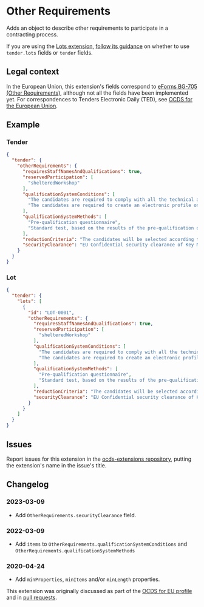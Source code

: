 # Other Requirements

Adds an object to describe other requirements to participate in a contracting process.

If you are using the [Lots extension](https://extensions.open-contracting.org/en/extensions/lots/master/), [follow its guidance](https://extensions.open-contracting.org/en/extensions/lots/master/#usage) on whether to use `tender.lots` fields or `tender` fields.

## Legal context

In the European Union, this extension's fields correspond to [eForms BG-705 (Other Requirements)](https://docs.ted.europa.eu/eforms/latest/reference/business-terms/), although not all the fields have been implemented yet. For correspondences to Tenders Electronic Daily (TED), see [OCDS for the European Union](http://standard.open-contracting.org/profiles/eu/latest/en/).

## Example

### Tender

```json
{
  "tender": {
    "otherRequirements": {
      "requiresStaffNamesAndQualifications": true,
      "reservedParticipation": [
        "shelteredWorkshop"
      ],
      "qualificationSystemConditions": [
        "The candidates are required to comply with all the technical and financial requisites listed on the National Procurement portal: https://procurement.example.org/requisites",
        "The candidates are required to create an electronic profile on https://procurement.example.org."
      ],
      "qualificationSystemMethods": [
        "Pre-qualification questionnaire",
        "Standard test, based on the results of the pre-qualification questionnaire"
      ],
      "reductionCriteria": "The candidates will be selected according to their technical, financial and legal capacity to undertake the works described in the present notice. More details on the criteria can be found in section 4.3 of the PCG.",
      "securityClearance": "EU Confidential security clearance of Key Management Personnel must be achieved before access to procurement documents be granted"
    }
  }
}
```

### Lot

```json
{
  "tender": {
    "lots": [
      {
        "id": "LOT-0001",
        "otherRequirements": {
          "requiresStaffNamesAndQualifications": true,
          "reservedParticipation": [
            "shelteredWorkshop"
          ],
          "qualificationSystemConditions": [
            "The candidates are required to comply with all the technical and financial requisites listed on the National Procurement portal: https://procurement.example.org/requisites",
            "The candidates are required to create an electronic profile on https://procurement.example.org."
          ],
          "qualificationSystemMethods": [
            "Pre-qualification questionnaire",
            "Standard test, based on the results of the pre-qualification questionnaire"
          ],
          "reductionCriteria": "The candidates will be selected according to their technical, financial and legal capacity to undertake the works described in the present notice. More details on the criteria can be found in section 4.3 of the PCG.",
          "securityClearance": "EU Confidential security clearance of Key Management Personnel must be achieved before access to procurement documents be granted"
        }
      }
    ]
  }
}
```

## Issues

Report issues for this extension in the [ocds-extensions repository](https://github.com/open-contracting/ocds-extensions/issues), putting the extension's name in the issue's title.

## Changelog

### 2023-03-09

* Add `OtherRequirements.securityClearance` field.

### 2022-03-09

* Add `items` to `OtherRequirements.qualificationSystemConditions` and `OtherRequirements.qualificationSystemMethods`

### 2020-04-24

* Add `minProperties`, `minItems` and/or `minLength` properties.

This extension was originally discussed as part of the [OCDS for EU profile](https://github.com/open-contracting-extensions/european-union/issues) and in [pull requests](https://github.com/open-contracting-extensions/ocds_otherRequirements_extension/pulls?q=is%3Apr+is%3Aclosed).
